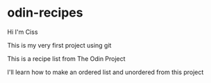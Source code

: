 # odin-recipes

Hi I'm Ciss

This is my very first project using git 

This is a recipe list from The Odin Project

I'll learn how to make an ordered list and unordered from this project